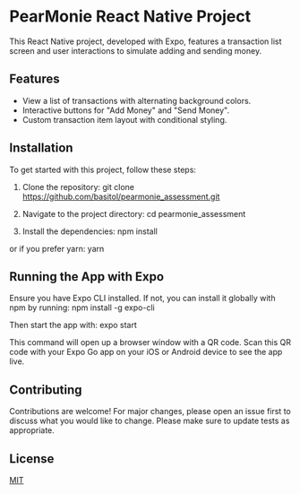 # PearMonie React Native Project

This React Native project, developed with Expo, features a transaction list screen and user interactions to simulate adding and sending money.

## Features

- View a list of transactions with alternating background colors.
- Interactive buttons for "Add Money" and "Send Money".
- Custom transaction item layout with conditional styling.

## Installation

To get started with this project, follow these steps:

1. Clone the repository:
   git clone https://github.com/basitol/pearmonie_assessment.git

2. Navigate to the project directory:
   cd pearmonie_assessment

3. Install the dependencies:
   npm install

or if you prefer yarn:
yarn

## Running the App with Expo

Ensure you have Expo CLI installed. If not, you can install it globally with npm by running:
npm install -g expo-cli

Then start the app with:
expo start

This command will open up a browser window with a QR code. Scan this QR code with your Expo Go app on your iOS or Android device to see the app live.

## Contributing

Contributions are welcome! For major changes, please open an issue first to discuss what you would like to change. Please make sure to update tests as appropriate.

## License

[MIT](https://choosealicense.com/licenses/mit/)
